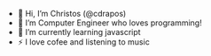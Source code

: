- 👋 Hi, I’m Christos (@cdrapos)
- 👀 I’m Computer Engineer who loves programming!
- 🌱 I’m currently learning javascript 
- ⚡ I love cofee and listening to music

<!---
cdrapos/cdrapos is a ✨ special ✨ repository because its `README.md` (this file) appears on your GitHub profile.
You can click the Preview link to take a look at your changes.
--->
